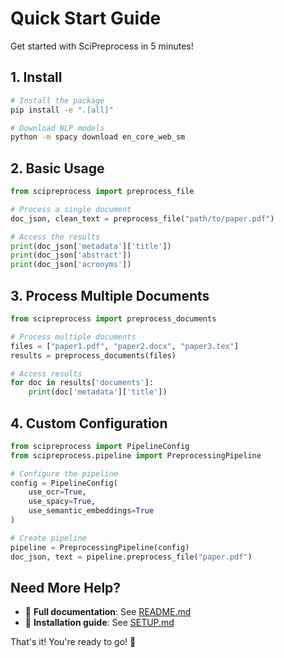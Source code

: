 # Quick Start Guide

Get started with SciPreprocess in 5 minutes!

## 1. Install

```bash
# Install the package
pip install -e ".[all]"

# Download NLP models
python -m spacy download en_core_web_sm
```

## 2. Basic Usage

```python
from scipreprocess import preprocess_file

# Process a single document
doc_json, clean_text = preprocess_file("path/to/paper.pdf")

# Access the results
print(doc_json['metadata']['title'])
print(doc_json['abstract'])
print(doc_json['acronyms'])
```

## 3. Process Multiple Documents

```python
from scipreprocess import preprocess_documents

# Process multiple documents
files = ["paper1.pdf", "paper2.docx", "paper3.tex"]
results = preprocess_documents(files)

# Access results
for doc in results['documents']:
    print(doc['metadata']['title'])
```

## 4. Custom Configuration

```python
from scipreprocess import PipelineConfig
from scipreprocess.pipeline import PreprocessingPipeline

# Configure the pipeline
config = PipelineConfig(
    use_ocr=True,
    use_spacy=True,
    use_semantic_embeddings=True
)

# Create pipeline
pipeline = PreprocessingPipeline(config)
doc_json, text = pipeline.preprocess_file("paper.pdf")
```

## Need More Help?

- 📖 **Full documentation**: See [README.md](README.md)
- 🚀 **Installation guide**: See [SETUP.md](SETUP.md)

That's it! You're ready to go! 🎉
